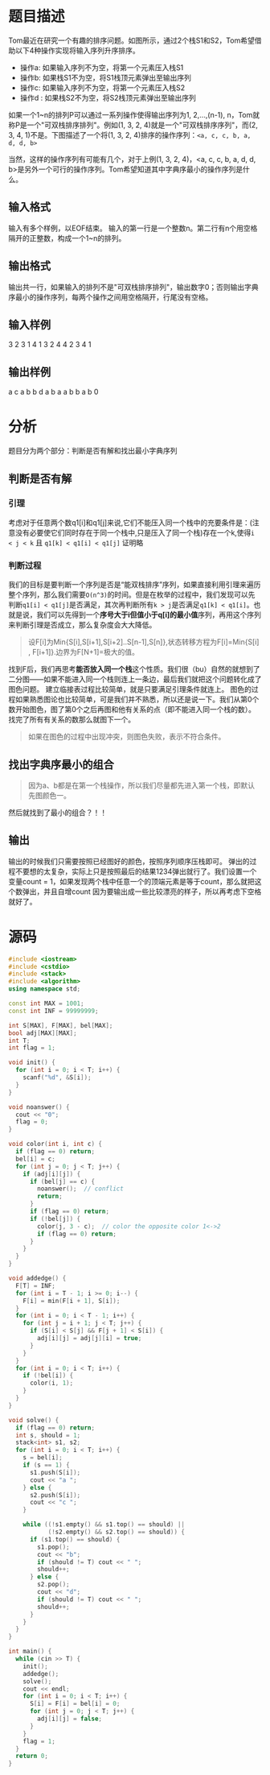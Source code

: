 # 题目描述
Tom最近在研究一个有趣的排序问题。如图所示，通过2个栈S1和S2，Tom希望借助以下4种操作实现将输入序列升序排序。
- 操作a: 如果输入序列不为空，将第一个元素压入栈S1 
- 操作b: 如果栈S1不为空，将S1栈顶元素弹出至输出序列 
- 操作c: 如果输入序列不为空，将第一个元素压入栈S2 
- 操作d : 如果栈S2不为空，将S2栈顶元素弹出至输出序列

如果一个1~n的排列P可以通过一系列操作使得输出序列为1, 2,…,(n-1), n，Tom就称P是一个"可双栈排序排列"。例如(1, 3, 2, 4)就是一个"可双栈排序序列"，而(2, 3, 4, 1)不是。下图描述了一个将(1, 3, 2, 4)排序的操作序列：`<a, c, c, b, a, d, d, b>` 

当然，这样的操作序列有可能有几个，对于上例(1, 3, 2, 4)，<a, c, c, b, a, d, d, b>是另外一个可行的操作序列。Tom希望知道其中字典序最小的操作序列是什么。

## 输入格式
输入有多个样例，以EOF结束。
输入的第一行是一个整数n。第二行有n个用空格隔开的正整数，构成一个1~n的排列。

## 输出格式
输出共一行，如果输入的排列不是"可双栈排序排列"，输出数字0；否则输出字典序最小的操作序列，每两个操作之间用空格隔开，行尾没有空格。

## 输入样例
3 
2 3 1
4
1 3 2 4
4
2 3 4 1

## 输出样例
a c a b b d
a b a a b b a b
0

# 分析
题目分为两个部分：判断是否有解和找出最小字典序列
## 判断是否有解

### 引理
考虑对于任意两个数q1[i]和q1[j]来说,它们不能压入同一个栈中的充要条件是：(注意没有必要使它们同时存在于同一个栈中,只是压入了同一个栈)存在一个k,使得`i < j < k` 且 `q1[k] < q1[i] < q1[j]`
证明略

### 判断过程
我们的目标是要判断一个序列是否是“能双栈排序”序列，如果直接利用引理来遍历整个序列，那么我们需要`O(n^3)`的时间。但是在枚举的过程中，我们发现可以先判断`q1[i] < q1[j]`是否满足，其次再判断所有`k > j`是否满足`q1[k] < q1[i]`。也就是说，我们可以先得到一个**序号大于i但值小于q[i]的最小值**序列，再用这个序列来判断引理是否成立，那么复杂度会大大降低。

> 设F[i]为Min{S[i],S[i+1],S[i+2]..S[n-1],S[n]},状态转移方程为F[i]=Min{S[i] , F[i+1]}.边界为F[N+1]=极大的值。

找到F后，我们再思考**能否放入同一个栈**这个性质。我们很（bu）自然的就想到了二分图——如果不能进入同一个栈则连上一条边，最后我们就把这个问题转化成了图色问题。
建立临接表过程比较简单，就是只要满足引理条件就连上。
图色的过程如果熟悉图论也比较简单，可是我们并不熟悉，所以还是说一下。我们从第0个数开始图色，图了第0个之后再图和他有关系的点（即不能进入同一个栈的数）。找完了所有有关系的数那么就图下一个。

> 如果在图色的过程中出现冲突，则图色失败，表示不符合条件。

## 找出字典序最小的组合

> 因为a、b都是在第一个栈操作，所以我们尽量都先进入第一个栈，即默认先图颜色一。

然后就找到了最小的组合？！！

## 输出
输出的时候我们只需要按照已经图好的颜色，按照序列顺序压栈即可。
弹出的过程不要想的太复杂，实际上只是按照最后的结果1234弹出就行了。我们设置一个变量count = 1，如果发现两个栈中任意一个的顶端元素是等于count，那么就把这个数弹出，并且自增count
因为要输出成一些比较漂亮的样子，所以再考虑下空格就好了。

# 源码
```cpp
#include <iostream>
#include <cstdio>
#include <stack>
#include <algorithm>
using namespace std;

const int MAX = 1001;
const int INF = 99999999;

int S[MAX], F[MAX], bel[MAX];
bool adj[MAX][MAX];
int T;
int flag = 1;

void init() {
  for (int i = 0; i < T; i++) {
    scanf("%d", &S[i]);
  }
}

void noanswer() {
  cout << "0";
  flag = 0;
}

void color(int i, int c) {
  if (flag == 0) return;
  bel[i] = c;
  for (int j = 0; j < T; j++) {
    if (adj[i][j]) {
      if (bel[j] == c) {
        noanswer();  // conflict
        return;
      }
      if (flag == 0) return;
      if (!bel[j]) {
        color(j, 3 - c);  // color the opposite color 1<->2
        if (flag == 0) return;
      }
    }
  }
}

void addedge() {
  F[T] = INF;
  for (int i = T - 1; i >= 0; i--) {
    F[i] = min(F[i + 1], S[i]);
  }
  for (int i = 0; i < T - 1; i++) {
    for (int j = i + 1; j < T; j++) {
      if (S[i] < S[j] && F[j + 1] < S[i]) {
        adj[i][j] = adj[j][i] = true;
      }
    }
  }
  for (int i = 0; i < T; i++) {
    if (!bel[i]) {
      color(i, 1);
    }
  }
}

void solve() {
  if (flag == 0) return;
  int s, should = 1;
  stack<int> s1, s2;
  for (int i = 0; i < T; i++) {
    s = bel[i];
    if (s == 1) {
      s1.push(S[i]);
      cout << "a ";
    } else {
      s2.push(S[i]);
      cout << "c ";
    }

    while ((!s1.empty() && s1.top() == should) ||
           (!s2.empty() && s2.top() == should)) {
      if (s1.top() == should) {
        s1.pop();
        cout << "b";
        if (should != T) cout << " ";
        should++;
      } else {
        s2.pop();
        cout << "d";
        if (should != T) cout << " ";
        should++;
      }
    }
  }
}

int main() {
  while (cin >> T) {
    init();
    addedge();
    solve();
    cout << endl;
    for (int i = 0; i < T; i++) {
      S[i] = F[i] = bel[i] = 0;
      for (int j = 0; j < T; j++) {
        adj[i][j] = false;
      }
    }
    flag = 1;
  }
  return 0;
}
```
